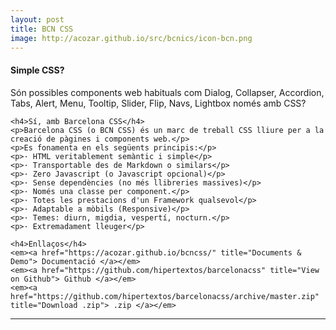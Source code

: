 ```yaml
---
layout: post
title: BCN CSS
image: http://acozar.github.io/src/bcnics/icon-bcn.png
---
```


<div class="ktr-landing-first">
	<h4>Simple CSS?</h4>
	<p>Són possibles components web habituals com Dialog, Collapser, Accordion, Tabs, Alert, Menu, Tooltip, Slider, Flip, Navs, Lightbox només amb CSS?</p>
	
	<h4>Sí, amb Barcelona CSS</h4>
	<p>Barcelona CSS (o BCN CSS) és un marc de treball CSS lliure per a la creació de pàgines i components web.</p>
	<p>Es fonamenta en els següents principis:</p>
	<p>· HTML veritablement semàntic i simple</p>
	<p>· Transportable des de Markdown o similars</p>
	<p>· Zero Javascript (o Javascript opcional)</p>
	<p>· Sense dependències (no més llibreries massives)</p>
	<p>· Només una classe per component.</p>
	<p>· Totes les prestacions d'un Framework qualsevol</p>
	<p>· Adaptable a mòbils (Responsive)</p>
	<p>· Temes: diurn, migdia, vespertí, nocturn.</p>
	<p>· Extremadament lleuger</p>

	<h4>Enllaços</h4>
	<em><a href="https://acozar.github.io/bcncss/" title="Documents & Demo"> Documentació </a></em>
	<em><a href="https://github.com/hipertextos/barcelonacss" title="View on Github"> Github </a></em>
	<em><a href="https://github.com/hipertextos/barcelonacss/archive/master.zip" title="Download .zip"> .zip </a></em>
<hr>
</div>